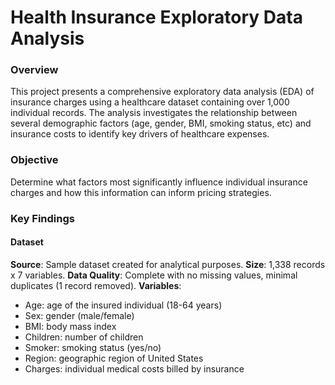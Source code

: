 # Health Insurance Exploratory Data Analysis
### Overview
This project presents a comprehensive exploratory data analysis (EDA) of insurance charges using a healthcare dataset containing over 1,000 individual records. The analysis investigates the relationship between several demographic factors (age, gender, BMI, smoking status, etc) and insurance costs to identify key drivers of healthcare expenses.

### Objective
Determine what factors most significantly influence individual insurance charges and how this information can inform pricing strategies.

### Key Findings


#### Dataset
**Source**: Sample dataset created for analytical purposes.
**Size**: 1,338 records x 7 variables.
**Data Quality**: Complete with no missing values, minimal duplicates (1 record removed).
**Variables**:
  - Age: age of the insured individual (18-64 years)
  - Sex: gender (male/female)
  - BMI: body mass index
  - Children: number of children
  - Smoker: smoking status (yes/no)
  - Region: geographic region of United States
  - Charges: individual medical costs billed by insurance
